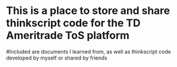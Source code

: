 # This is a place to store and share thinkscript code for the TD Ameritrade ToS platform

#Included are documents I learned from, as well as thinkscript code developed by myself or shared by friends 


